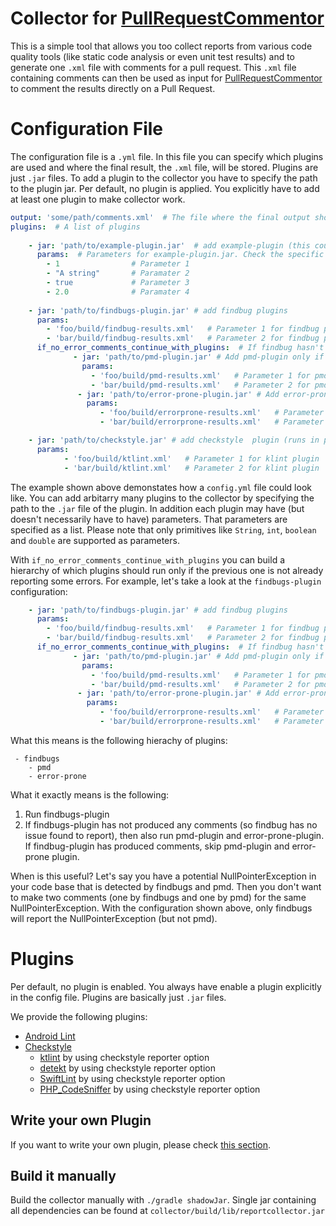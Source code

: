# Collector for [PullRequestCommentor](TODO)

This is a simple tool that allows you too collect reports from various code quality tools (like static code analysis 
or even unit test results) and to generate one `.xml` file with comments for a pull request. This `.xml` file containing
comments can then be used as input for  [PullRequestCommentor](TODO) to comment the results directly on a Pull Request.



# Configuration File
The configuration file is a `.yml` file. In this file you can specify which plugins are used and where the final result, 
the `.xml` file, will be stored. Plugins are just `.jar` files. To add a plugin to the collector you have to specify the 
path to the plugin jar. Per default, no plugin is applied. You explicitly have to add at least one plugin to make collector work.

```yaml
output: 'some/path/comments.xml'  # The file where the final output should be stored
plugins:  # A list of plugins
    
    - jar: 'path/to/example-plugin.jar'  # add example-plugin (this could also be a url)
      params:  # Parameters for example-plugin.jar. Check the specific plugin details for information about parameters
        - 1                # Parameter 1
        - "A string"       # Paramater 2
        - true             # Parameter 3
        - 2.0              # Paramater 4
        
    - jar: 'path/to/findbugs-plugin.jar' # add findbug plugins
      params: 
        - 'foo/build/findbug-results.xml'   # Parameter 1 for findbug plugin
        - 'bar/build/findbug-results.xml'   # Parameter 2 for findbug plugin
      if_no_error_comments_continue_with_plugins:  # If findbug hasn't produced error comments continue with this plugins
              - jar: 'path/to/pmd-plugin.jar' # Add pmd-plugin only if findbug hasn't produced error comments
                params: 
                  - 'foo/build/pmd-results.xml'   # Parameter 1 for pmd plugin
                  - 'bar/build/pmd-results.xml'   # Parameter 2 for pmd plugin
               - jar: 'path/to/error-prone-plugin.jar' # Add error-prone-plugin only if findbug hasn't produced error comments
                 params: 
                    - 'foo/build/errorprone-results.xml'   # Parameter 1 for error-prone plugin
                    - 'bar/build/errorprone-results.xml'   # Parameter 2 for error-prone plugin

    - jar: 'path/to/checkstyle.jar' # add checkstyle  plugin (runs in parallel with example-plugin)
      params: 
            - 'foo/build/ktlint.xml'   # Parameter 1 for klint plugin
            - 'bar/build/ktlint.xml'   # Parameter 2 for klint plugin
```

The example shown above demonstates how a `config.yml` file could look like.
You can add arbitarry many plugins to the collector by specifying the path to the `.jar` file of the plugin.
In addition each plugin may have (but doesn't necessarily have to have) parameters. That parameters are specified as a
list. Please note that only primitives like `String`, `int`, `boolean` and `double` are supported as parameters.

With `if_no_error_comments_continue_with_plugins` you can build a hierarchy of which plugins should run only if the 
previous one is not already reporting some errors. For example, let's take a look at the `findbugs-plugin` configuration:

```yaml
    - jar: 'path/to/findbugs-plugin.jar' # add findbug plugins
      params: 
        - 'foo/build/findbug-results.xml'   # Parameter 1 for findbug plugin
        - 'bar/build/findbug-results.xml'   # Parameter 2 for findbug plugin
      if_no_error_comments_continue_with_plugins:  # If findbug hasn't produced error comments continue with this plugins
              - jar: 'path/to/pmd-plugin.jar' # Add pmd-plugin only if findbug hasn't produced error comments
                params: 
                  - 'foo/build/pmd-results.xml'   # Parameter 1 for pmd plugin
                  - 'bar/build/pmd-results.xml'   # Parameter 2 for pmd plugin
               - jar: 'path/to/error-prone-plugin.jar' # Add error-prone-plugin only if findbug hasn't produced error comments
                 params: 
                    - 'foo/build/errorprone-results.xml'   # Parameter 1 for error-prone plugin
                    - 'bar/build/errorprone-results.xml'   # Parameter 2 for error-prone plugin
```

What this means is the following hierachy of plugins:
```
 - findbugs
    - pmd
    - error-prone

```

What it exactly means is the following:
1. Run findbugs-plugin
2. If findbugs-plugin has not produced any comments (so findbug has no issue found to report), 
then also run pmd-plugin and error-prone-plugin. If findbug-plugin has produced comments, skip pmd-plugin and error-prone plugin.

When is this useful? Let's say you have a potential NullPointerException in your code base that is detected by findbugs and pmd.
Then you don't want to make two comments (one by findbugs and one by pmd) for the same NullPointerException. With the 
configuration shown above, only findbugs will report the NullPointerException (but not pmd).




# Plugins

Per default, no plugin is enabled. You always have enable a plugin explicitly in the config file. 
Plugins are basically just `.jar` files.

We provide the following plugins:
 - [Android Lint](https://github.com/freeletics/PullRequestCommentor-Collector/tree/master/plugins/android/android-lint)
 - [Checkstyle](https://github.com/freeletics/PullRequestCommentor-Collector/tree/master/plugins/java/checkstyle)
    - [ktlint](https://ktlint.github.io) by using checkstyle reporter option
    - [detekt](https://github.com/arturbosch/detekt) by using checkstyle reporter option
    - [SwiftLint](https://github.com/realm/SwiftLint) by using checkstyle reporter option
    - [PHP_CodeSniffer](https://github.com/squizlabs/PHP_CodeSniffer) by using checkstyle reporter option
 
 
 ## Write your own Plugin
 
If you want to write your own plugin, please check [this section](TODO).

## Build it manually
Build the collector manually with `./gradle shadowJar`. 
Single jar containing all dependencies can be found at `collector/build/lib/reportcollector.jar`
